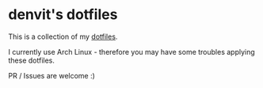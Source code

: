 # denvit's dotfiles
This is a collection of my
[dotfiles](https://en.wikipedia.org/wiki/Dot-file).  
  
I currently use Arch Linux - therefore you may have some troubles
applying these dotfiles.  
  
PR / Issues are welcome :)
